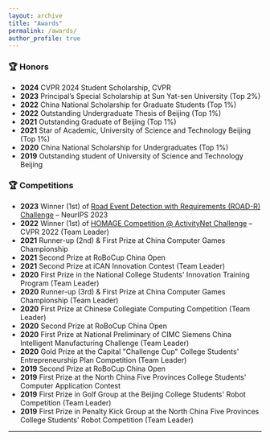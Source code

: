 ```yaml
---
layout: archive
title: "Awards"
permalink: /awards/
author_profile: true
---
```


### 🏆 Honors
- **2024** CVPR 2024 Student Scholarship, CVPR
- **2023** Principal’s Special Scholarship at Sun Yat-sen University (Top 2%)
- **2022** China National Scholarship for Graduate Students (Top 1%)
- **2022** Outstanding Undergraduate Thesis of Beijing (Top 1%)
- **2021** Outstanding Graduate of Beijing (Top 1%)
- **2021** Star of Academic, University of Science and Technology Beijing (Top 1%)
- **2020** China National Scholarship for Undergraduates (Top 1%)
- **2019** Outstanding student of University of Science and Technology Beijing


### 🏆 Competitions
- **2023** Winner (1st) of [Road Event Detection with Requirements (ROAD-R) Challenge](https://sites.google.com/view/road-r/winners) – NeurIPS 2023
- **2022** Winner (1st) of [HOMAGE Competition @ ActivityNet Challenge](https://youtu.be/KK3SPK6iueE?si=hrFZzSABNyrrL6jF&t=1727) – CVPR 2022 (Team Leader)
- **2021** Runner-up (2nd) & First Prize at China Computer Games Championship
- **2021** Second Prize at RoBoCup China Open
- **2021** Second Prize at iCAN Innovation Contest (Team Leader)
- **2020** First Prize in the National College Students' Innovation Training Program (Team Leader)
- **2020** Runner-up (3rd) & First Prize at China Computer Games Championship (Team Leader)
- **2020** First Prize at Chinese Collegiate Computing Competition (Team Leader)
- **2020** Second Prize at RoBoCup China Open 
- **2020** First Prize at National Preliminary of CIMC Siemens China Intelligent Manufacturing Challenge (Team Leader)
- **2020** Gold Prize at the Capital "Challenge Cup" College Students' Entrepreneurship Plan Competition (Team Leader)
- **2019** Second Prize at RoBoCup China Open
- **2019** First Prize at the North China Five Provinces College Students' Computer Application Contest 
- **2019** First Prize in Golf Group at the Beijing College Students' Robot Competition (Team Leader)
- **2019** First Prize in Penalty Kick Group at the North China Five Provinces College Students' Robot Competition (Team Leader)




------

<!-- {% if author.googlescholar %}
  You can also find my articles on <u><a href="{{author.googlescholar}}">my Google Scholar profile</a>.</u>
{% endif %}

{% include base_path %}

{% for post in site.publications reversed %}
  {% include archive-single.html %}
{% endfor %} -->
